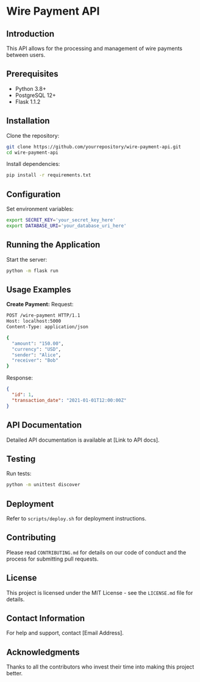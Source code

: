 # Wire Payment API

## Introduction

This API allows for the processing and management of wire payments between users.

## Prerequisites

- Python 3.8+
- PostgreSQL 12+
- Flask 1.1.2

## Installation

Clone the repository:

```bash
git clone https://github.com/yourrepository/wire-payment-api.git
cd wire-payment-api
```

Install dependencies:

```bash
pip install -r requirements.txt
```

## Configuration

Set environment variables:

```bash
export SECRET_KEY='your_secret_key_here'
export DATABASE_URI='your_database_uri_here'
```

## Running the Application

Start the server:

```bash
python -m flask run
```

## Usage Examples

**Create Payment:**
Request:

```bash
POST /wire-payment HTTP/1.1
Host: localhost:5000
Content-Type: application/json

{
  "amount": "150.00",
  "currency": "USD",
  "sender": "Alice",
  "receiver": "Bob"
}
```

Response:

```json
{
  "id": 1,
  "transaction_date": "2021-01-01T12:00:00Z"
}
```

## API Documentation

Detailed API documentation is available at [Link to API docs].

## Testing

Run tests:

```bash
python -m unittest discover
```

## Deployment

Refer to `scripts/deploy.sh` for deployment instructions.

## Contributing

Please read `CONTRIBUTING.md` for details on our code of conduct and the process for submitting pull requests.

## License

This project is licensed under the MIT License - see the `LICENSE.md` file for details.

## Contact Information

For help and support, contact [Email Address].

## Acknowledgments

Thanks to all the contributors who invest their time into making this project better.

